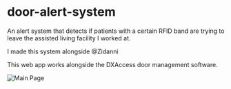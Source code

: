 # door-alert-system
An alert system that detects if patients with a certain RFID band are trying to leave the assisted living facility I worked at.

I made this system alongside @Zidanni

This web app works alongside the DXAccess door management software.

![Main Page]((https://github.com/nodiuus/door-alert-system/blob/main/images/1.png)https://github.com/nodiuus/door-alert-system/blob/main/images/1.png)
